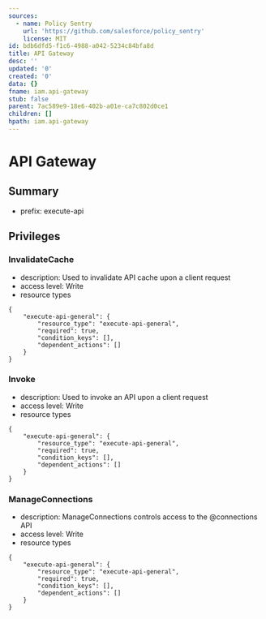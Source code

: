 ```yaml
---
sources:
  - name: Policy Sentry
    url: 'https://github.com/salesforce/policy_sentry'
    license: MIT
id: bdb6dfd5-f1c6-4988-a042-5234c84bfa8d
title: API Gateway
desc: ''
updated: '0'
created: '0'
data: {}
fname: iam.api-gateway
stub: false
parent: 7ac589e9-18e6-402b-a01e-ca7c802d0ce1
children: []
hpath: iam.api-gateway
---
```

# API Gateway

## Summary

- prefix: execute-api

## Privileges

### InvalidateCache

- description: Used to invalidate API cache upon a client request
- access level: Write
- resource types

```
{
    "execute-api-general": {
        "resource_type": "execute-api-general",
        "required": true,
        "condition_keys": [],
        "dependent_actions": []
    }
}
```

### Invoke

- description: Used to invoke an API upon a client request
- access level: Write
- resource types

```
{
    "execute-api-general": {
        "resource_type": "execute-api-general",
        "required": true,
        "condition_keys": [],
        "dependent_actions": []
    }
}
```

### ManageConnections

- description: ManageConnections controls access to the @connections API
- access level: Write
- resource types

```
{
    "execute-api-general": {
        "resource_type": "execute-api-general",
        "required": true,
        "condition_keys": [],
        "dependent_actions": []
    }
}
```
